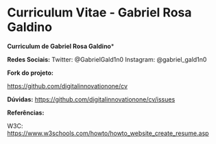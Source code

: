 # Curriculum Vitae - Gabriel Rosa Galdino

**Curriculum de Gabriel Rosa Galdino***

**Redes Sociais:**
Twitter: @GabrielGald1n0
Instagram: @gabriel_gald1n0


**Fork do projeto:** 

https://github.com/digitalinnovationone/cv

**Dúvidas:**
https://github.com/digitalinnovationone/cv/issues

**Referências:**

W3C: https://www.w3schools.com/howto/howto_website_create_resume.asp



